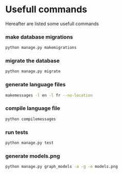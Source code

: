 # Usefull commands

Hereafter are listed some usefull commands

### make database migrations

```bash
python manage.py makemigrations
```

### migrate the database

```bash
python manage.py migrate
```

### generate language files

```bash
makemessages -l en -l fr --no-location
```



### compile language file

```bash
python compilemessages
```



### run tests

```bash
python manage.py test
```





### generate models.png

```bash
python manage.py graph_models -a -g -o models.png
```

